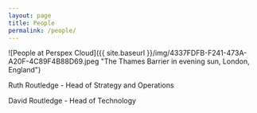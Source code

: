 ```yaml
---
layout: page
title: People
permalink: /people/
---
```


![People at Perspex Cloud]({{ site.baseurl }}/img/4337FDFB-F241-473A-A20F-4C89F4B88D69.jpeg "The Thames Barrier in evening sun, London, England")

Ruth Routledge - Head of Strategy and Operations

David Routledge - Head of Technology

